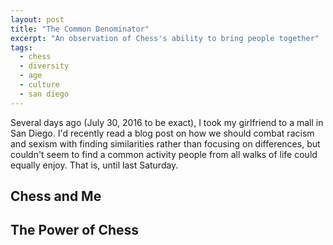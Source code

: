 ```yaml
---
layout: post
title: "The Common Denominator"
excerpt: "An observation of Chess's ability to bring people together"
tags: 
  - chess
  - diversity
  - age
  - culture 
  - san diego
---
```


Several days ago (July 30, 2016 to be exact), I took my girlfriend to a mall in San Diego. I'd recently read a blog post on how we should combat racism and sexism with finding
similarities rather than focusing on differences, but couldn't seem to find a common activity people from all walks of life could equally enjoy. That is, until last Saturday. 

## Chess and Me

## The Power of Chess

